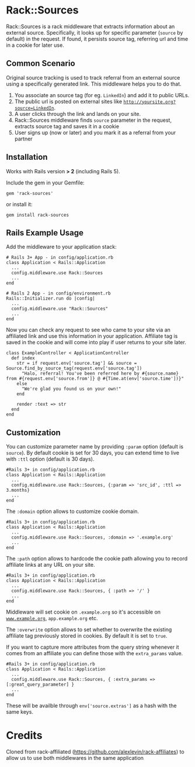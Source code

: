 Rack::Sources
================

Rack::Sources is a rack middleware that extracts information about an external source. Specifically, it looks up for specific parameter (<code>source</code> by default) in the request. If found, it persists source tag, referring url and time in a cookie for later use.

Common Scenario
---------------

Original source tracking is used to track referral from an external source using a specifically generated link. This middleware helps you to do that.

1. You associate an source tag (for eg. <code>LinkedIn</code>) and add it to public URLs.
2. The public url is posted on external sites like <code>http://yoursite.org?source=LinkedIn</code>.
3. A user clicks through the link and lands on your site.
4. Rack::Sources middleware finds <code>source</code> parameter in the request, extracts source tag and saves it in a cookie
5. User signs up (now or later) and you mark it as a referral from your partner

Installation
------------
Works with Rails version **> 2** (including Rails 5).

Include the gem in your Gemfile:

    gem 'rack-sources'
    
or install it:

    gem install rack-sources

Rails Example Usage
---------------------

Add the middleware to your application stack:

    # Rails 3+ App - in config/application.rb
    class Application < Rails::Application
      ...
      config.middleware.use Rack::Sources
      ...
    end
    
    # Rails 2 App - in config/environment.rb
    Rails::Initializer.run do |config|
      ...
      config.middleware.use "Rack::Sources"
      ...
    end

Now you can check any request to see who came to your site via an affiliated link and use this information in your application. Affiliate tag is saved in the cookie and will come into play if user returns to your site later.

    class ExampleController < ApplicationController
      def index
        str = if request.env['source.tag'] && source = Source.find_by_source_tag(request.env['source.tag'])
          "Halo, referral! You've been referred here by #{source.name} from #{request.env['source.from']} @ #{Time.at(env['source.time'])}"
        else
          "We're glad you found us on your own!"
        end
        
        render :text => str
      end
    end


Customization
-------------

You can customize parameter name by providing <code>:param</code> option (default is <code>source</code>).
By default cookie is set for 30 days, you can extend time to live with <code>:ttl</code> option (default is 30 days). 

    #Rails 3+ in config/application.rb
    class Application < Rails::Application
      ...
      config.middleware.use Rack::Sources, {:param => 'src_id', :ttl => 3.months}
      ...
    end

The <code>:domain</code> option allows to customize cookie domain. 

    #Rails 3+ in config/application.rb
    class Application < Rails::Application
      ...
      config.middleware.use Rack::Sources, :domain => '.example.org'
      ...
    end

The <code>:path</code> option allows to hardcode the cookie path allowing you to record affiliate links at any URL on your site.

    #Rails 3+ in config/application.rb
    class Application < Rails::Application
      ...
      config.middleware.use Rack::Sources, { :path => '/' }
      ...
    end

Middleware will set cookie on <code>.example.org</code> so it's accessible on <code>www.example.org</code>, <code>app.example.org</code> etc.

The <code>:overwrite</code> option allows to set whether to overwrite the existing affiliate tag previously stored in cookies. By default it is set to `true`.

If you want to capture more attributes from the query string whenever it comes from an affiliate you can define those with the <code>extra_params</code> value.

    #Rails 3+ in config/application.rb
    class Application < Rails::Application
      ...
      config.middleware.use Rack::Sources, { :extra_params => [:great_query_parameter] }
      ...
    end

These will be availble through <code>env['source.extras']</code> as a hash with the same keys.

Credits
=======

Cloned from rack-affiliated (https://github.com/alexlevin/rack-affiliates) to allow us to use both middlewares in the same application